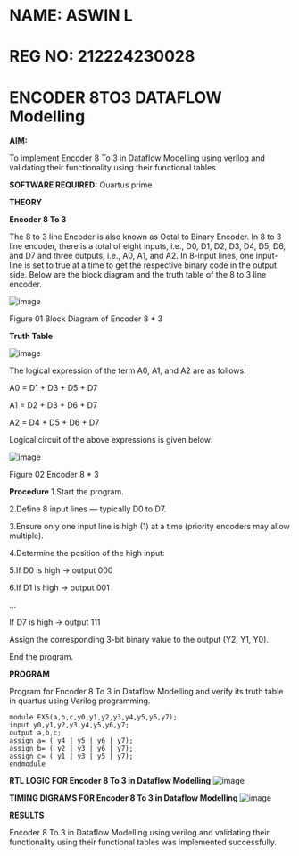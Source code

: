 # NAME: ASWIN L
# REG NO: 212224230028
# ENCODER 8TO3 DATAFLOW Modelling

**AIM:**

To implement  Encoder 8 To 3 in Dataflow Modelling using verilog and validating their functionality using their functional tables

**SOFTWARE REQUIRED:** Quartus prime

**THEORY**

**Encoder 8 To 3**

The 8 to 3 line Encoder is also known as Octal to Binary Encoder. In 8 to 3 line encoder, there is a total of eight inputs, i.e., D0, D1, D2, D3, D4, D5, D6, and D7 and three outputs, i.e., A0, A1, and A2. In 8-input lines, one input-line is set to true at a time to get the respective binary code in the output side. Below are the block diagram and the truth table of the 8 to 3 line encoder.

![image](https://github.com/naavaneetha/ENCODER8TO3DATAFLOW/assets/154305477/0bc242c1-eb9e-4c47-afe5-30428470efc3)

Figure 01  Block Diagram of Encoder 8 * 3

**Truth Table**

![image](https://github.com/naavaneetha/ENCODER8TO3DATAFLOW/assets/154305477/35496b14-ae6e-4cd1-9abd-d6736b576575)

The logical expression of the term A0, A1, and A2 are as follows:

A0 = D1 + D3 + D5 + D7

A1 = D2 + D3 + D6 + D7

A2 = D4 + D5 + D6 + D7

Logical circuit of the above expressions is given below:

![image](https://github.com/naavaneetha/ENCODER8TO3DATAFLOW/assets/154305477/95acaee6-c873-4c75-89eb-ef09fb158053)

Figure 02  Encoder 8 * 3

**Procedure**
1.Start the program.

2.Define 8 input lines — typically D0 to D7.

3.Ensure only one input line is high (1) at a time (priority encoders may allow multiple).

4.Determine the position of the high input:

5.If D0 is high → output 000

6.If D1 is high → output 001

...

If D7 is high → output 111

Assign the corresponding 3-bit binary value to the output (Y2, Y1, Y0).

End the program.

**PROGRAM**

 Program for Encoder 8 To 3 in Dataflow Modelling and verify its truth table in quartus using Verilog programming. 

```
module EX5(a,b,c,y0,y1,y2,y3,y4,y5,y6,y7);
input y0,y1,y2,y3,y4,y5,y6,y7;
output a,b,c;
assign a= ( y4 | y5 | y6 | y7);
assign b= ( y2 | y3 | y6 | y7);
assign c= ( y1 | y3 | y5 | y7);
endmodule
```

**RTL LOGIC FOR Encoder 8 To 3 in Dataflow Modelling**
![image](https://github.com/user-attachments/assets/d93895fd-82e5-4a64-aef2-1b8090157d58)


**TIMING DIGRAMS FOR Encoder 8 To 3 in Dataflow Modelling**
![image](https://github.com/user-attachments/assets/e1c5078a-79fe-41fc-b157-390cb6eebf91)


**RESULTS**

Encoder 8 To 3 in Dataflow Modelling using verilog and validating their functionality using their functional tables was implemented successfully.




